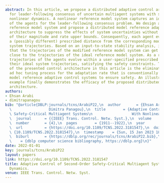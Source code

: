 ```yaml
---
abstract: In this article, we propose a distributed adaptive control architecture
  for leader-following consensus of uncertain multiagent systems with second-order
  nonlinear dynamics. A nonlinear reference model system captures an ideal behavior
  of the agents for the leader-following consensus problem. We design a modified nonlinear
  reference model system and propose a distributed model reference adaptive control
  architecture to suppress the effects of system uncertainties without a strict knowledge
  of their magnitude and rate upper bounds. Consequently, each agent evolves within
  a (possibly different) prescribed distance from the corresponding modified reference
  system trajectories. Based on an input-to-state stability analysis, it is shown
  that the trajectories of the modified reference model system can get arbitrarily
  close to the trajectories of the ideal reference model system. As a result, the
  trajectories of the agents evolve within a user-specified prescribed distance from
  their ideal system trajectories, satisfying the safety constraints. The key feature
  of the presented control architecture in this article is the elimination of the
  ad hoc tuning process for the adaptation rate that is conventionally required in
  model reference adaptive control systems to ensure safety. An illustrative numerical
  example finally demonstrates the efficacy of the proposed distributed adaptive control
  architecture.
authors:
- Ehsan Arabi
- dimitrapanagou
bib: "@article{DBLP:journals/tcns/ArabiP22,\n  author       = {Ehsan Arabi and\n \
  \                 Dimitra Panagou},\n  title        = {Adaptive Control of Second-Order\
  \ Safety-Critical Multiagent Systems\n                  With Nonlinear Dynamics},\n\
  \  journal      = {{IEEE} Trans. Control. Netw. Syst.},\n  volume       = {9},\n\
  \  number       = {4},\n  pages        = {1911--1922},\n  year         = {2022},\n\
  \  url          = {https://doi.org/10.1109/TCNS.2022.3181547},\n  doi          =\
  \ {10.1109/TCNS.2022.3181547},\n  timestamp    = {Sun, 15 Jan 2023 18:31:15 +0100},\n\
  \  biburl       = {https://dblp.org/rec/journals/tcns/ArabiP22.bib},\n  bibsource\
  \    = {dblp computer science bibliography, https://dblp.org}\n}"
date: 2022-01-01
key: journals/tcns/ArabiP22
layout: papers
link: https://doi.org/10.1109/TCNS.2022.3181547
title: Adaptive Control of Second-Order Safety-Critical Multiagent Systems With Nonlinear
  Dynamics.
venue: IEEE Trans. Control. Netw. Syst.
---
```

